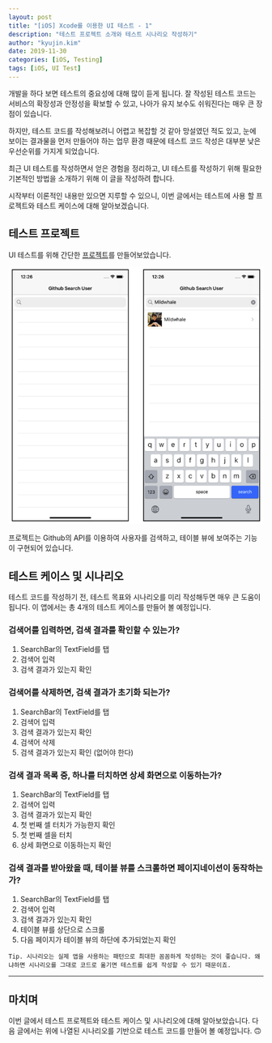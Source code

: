 ```yaml
---
layout: post
title: "[iOS] Xcode를 이용한 UI 테스트 - 1"
description: "테스트 프로젝트 소개와 테스트 시나리오 작성하기"
author: "kyujin.kim"
date: 2019-11-30
categories: [iOS, Testing]
tags: [iOS, UI Test]
---
```


개발을 하다 보면 테스트의 중요성에 대해 많이 듣게 됩니다. 잘 작성된 테스트 코드는 서비스의 확장성과 안정성을 확보할 수 있고, 나아가 유지 보수도 쉬워진다는 매우 큰 장점이 있습니다.

하지만, 테스트 코드를 작성해보려니 어렵고 복잡할 것 같아 망설였던 적도 있고, 눈에 보이는 결과물을 먼저 만들어야 하는 업무 환경 때문에 테스트 코드 작성은 대부분 낮은 우선순위를 가지게 되었습니다.

최근 UI 테스트를 작성하면서 얻은 경험을 정리하고, UI 테스트를 작성하기 위해 필요한 기본적인 방법을 소개하기 위해 이 글을 작성하려 합니다.

시작부터 이론적인 내용만 있으면 지루할 수 있으니, 이번 글에서는 테스트에 사용 할 프로젝트와 테스트 케이스에 대해 알아보겠습니다.

## 테스트 프로젝트
UI 테스트를 위해 간단한 [프로젝트](https://github.com/Mildwhale/Github-SearchUser-Tutorial)를 만들어보았습니다.  

![image1](/assets/images/test-with-xcode/img1.png)

프로젝트는 Github의 API를 이용하여 사용자를 검색하고, 테이블 뷰에 보여주는 기능이 구현되어 있습니다.

## 테스트 케이스 및 시나리오
테스트 코드를 작성하기 전, 테스트 목표와 시나리오를 미리 작성해두면 매우 큰 도움이 됩니다. 이 앱에서는 총 4개의 테스트 케이스를 만들어 볼 예정입니다.

### 검색어를 입력하면, 검색 결과를 확인할 수 있는가?
1. SearchBar의 TextField를 탭
2. 검색어 입력
3. 검색 결과가 있는지 확인

### 검색어를 삭제하면, 검색 결과가 초기화 되는가?
1. SearchBar의 TextField를 탭
2. 검색어 입력
3. 검색 결과가 있는지 확인
4. 검색어 삭제
5. 검색 결과가 있는지 확인 (없어야 한다)

### 검색 결과 목록 중, 하나를 터치하면 상세 화면으로 이동하는가?
1. SearchBar의 TextField를 탭
2. 검색어 입력
3. 검색 결과가 있는지 확인
4. 첫 번째 셀 터치가 가능한지 확인
5. 첫 번째 셀을 터치
6. 상세 화면으로 이동하는지 확인

### 검색 결과를 받아왔을 때, 테이블 뷰를 스크롤하면 페이지네이션이 동작하는가?
1. SearchBar의 TextField를 탭
2. 검색어 입력
3. 검색 결과가 있는지 확인
4. 테이블 뷰를 상단으로 스크롤
5. 다음 페이지가 테이블 뷰의 하단에 추가되었는지 확인

`Tip. 시나리오는 실제 앱을 사용하는 패턴으로 최대한 꼼꼼하게 작성하는 것이 좋습니다. 왜냐하면 시나리오를 그대로 코드로 옮기면 테스트를 쉽게 작성할 수 있기 때문이죠.`

---
## 마치며
이번 글에서 테스트 프로젝트와 테스트 케이스 및 시나리오에 대해 알아보았습니다. 다음 글에서는 위에 나열된 시나리오를 기반으로 테스트 코드를 만들어 볼 예정입니다. 🙃
